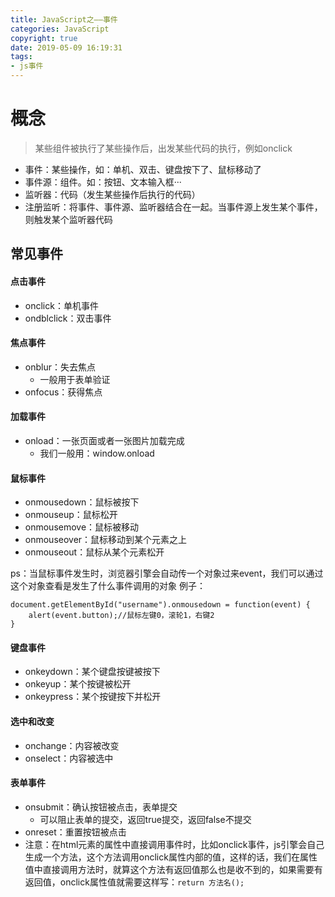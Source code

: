 ```yaml
---
title: JavaScript之——事件
categories: JavaScript
copyright: true
date: 2019-05-09 16:19:31
tags:
- js事件
---
```


# 概念
> 某些组件被执行了某些操作后，出发某些代码的执行，例如onclick

- 事件：某些操作，如：单机、双击、键盘按下了、鼠标移动了
- 事件源：组件。如：按钮、文本输入框···
- 监听器：代码（发生某些操作后执行的代码）
- 注册监听：将事件、事件源、监听器结合在一起。当事件源上发生某个事件，则触发某个监听器代码

<!--more-->


## 常见事件
#### 点击事件
- onclick：单机事件
- ondblclick：双击事件

#### 焦点事件
- onblur：失去焦点
	- 一般用于表单验证
- onfocus：获得焦点

#### 加载事件
- onload：一张页面或者一张图片加载完成
	- 我们一般用：window.onload

#### 鼠标事件
- onmousedown：鼠标被按下
- onmouseup：鼠标松开
- onmousemove：鼠标被移动
- onmouseover：鼠标移动到某个元素之上
- onmouseout：鼠标从某个元素松开

ps：当鼠标事件发生时，浏览器引擎会自动传一个对象过来event，我们可以通过这个对象查看是发生了什么事件调用的对象
例子：
```
document.getElementById("username").onmousedown = function(event) {
	alert(event.button);//鼠标左键0，滚轮1，右键2
}
```


#### 键盘事件
- onkeydown：某个键盘按键被按下
- onkeyup：某个按键被松开
- onkeypress：某个按键按下并松开


#### 选中和改变
- onchange：内容被改变
- onselect：内容被选中


#### 表单事件
- onsubmit：确认按钮被点击，表单提交
	- 可以阻止表单的提交，返回true提交，返回false不提交
- onreset：重置按钮被点击
- 注意：在html元素的属性中直接调用事件时，比如onclick事件，js引擎会自己生成一个方法，这个方法调用onclick属性内部的值，这样的话，我们在属性值中直接调用方法时，就算这个方法有返回值那么也是收不到的，如果需要有返回值，onclick属性值就需要这样写：`return 方法名();`